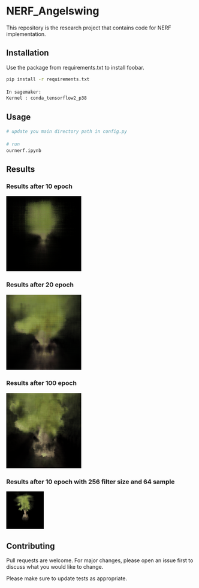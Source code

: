 # NERF_Angelswing
This repository is the research project that contains code for NERF implementation.

## Installation

Use the package from requirements.txt to install foobar.

```bash
pip install -r requirements.txt

In sagemaker:
Kernel : conda_tensorflow2_p38
```

## Usage

```bash
# update you main directory path in config.py

# run
ournerf.ipynb

```

## Results
### Results after 10 epoch
![img](https://github.com/aasman-angelswing/NERF_tensorflow/blob/main/output/videos/video.gif)
### Results after 20 epoch
![img](https://github.com/aasman-angelswing/NERF_tensorflow/blob/main/output/videos/video20.gif)
### Results after 100 epoch
![img](https://github.com/aasman-angelswing/NERF_tensorflow/blob/main/output/videos/video100.gif)
### Results after 10 epoch with 256 filter size and 64 sample
![img](https://github.com/aasman-angelswing/NERF_tensorflow/blob/main/output/videos/video10epoch256.gif)



## Contributing
Pull requests are welcome. For major changes, please open an issue first to discuss what you would like to change.

Please make sure to update tests as appropriate.
